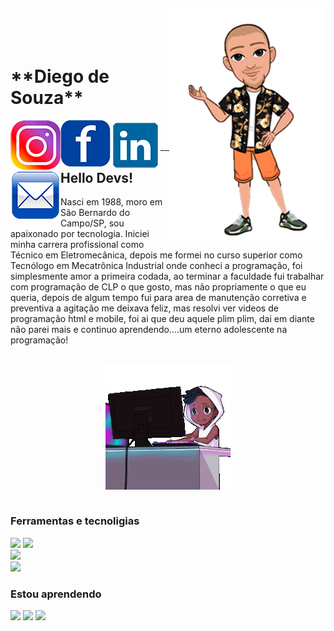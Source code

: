 <img align="right" width="250px" style="margin-top:-20px" src="./Diego_avatar.png">

</br>
</br>

<div display="inline-block">
    <h1 align="left">**Diego de Souza**</h1>
    <a href="https://www.instagram.com/jahdigao/">
    <img align="left" width="80px" src="insta.png" alt="instagram" style="vertical-align:top;">
    </a> 
    <a href="https://www.facebook.com/diegodesouza102">
    <img align="left" width="80px" src="face.png" alt="facebook" style="vertical-align:top;">
    </a>
    <a href="https://www.linkedin.com/in/diego-de-souza-50638282/">
    <img align="left" width="80px" src="linkedin.png" alt="linkedin" style="vertical-align:top;">
    </a>
    <a href="mailto:diegodesouza.souza@gmail.com">
    <img align="left" width="80px" src="email.png" alt="email" style="vertical-align:top;">
    </a>
</div>

</br>
</br>

---
## Hello Devs!

Nasci em 1988, moro em São Bernardo do Campo/SP, sou apaixonado por tecnologia. Iniciei minha carrera profissional como Técnico em Eletromecânica, depois me formei no curso superior como Tecnólogo em Mecatrônica Industrial onde conheci a programação, foi simplesmente amor a primeira codada, ao terminar a faculdade fui trabalhar com programação de CLP o que gosto, mas não propriamente o que eu queria, depois de algum tempo fui para area de manutenção corretiva e preventiva a agitação me deixava feliz, mas resolvi ver videos de programação html e mobile, foi ai que deu aquele plim plim, dai em diante não parei mais e continuo aprendendo....um eterno adolescente na programação!

</br>
<div align="center">
<img align="center" width="200px" src="xero-code.gif" alt="codando" style="vertical-align:top;">
</div>

</br>

### Ferramentas e tecnoligias

<code><img width="40px" src="https://cdn.jsdelivr.net/gh/devicons/devicon/icons/c/c-original.svg" /></code>
<code><img width="40px" src="https://cdn.jsdelivr.net/gh/devicons/devicon/icons/adonisjs/adonisjs-original.svg" /></code>  
<code><img width="40px" src="https://cdn.jsdelivr.net/gh/devicons/devicon/icons/adonisjs/adonisjs-original.svg" /></code>  
<code><img width="40px" src="https://cdn.jsdelivr.net/gh/devicons/devicon/icons/adonisjs/adonisjs-original.svg" /></code>

                   
          
### Estou aprendendo
           
<img width="40px" src="https://cdn.jsdelivr.net/gh/devicons/devicon/icons/adonisjs/adonisjs-original.svg" /> 
<img width="40px" src="https://cdn.jsdelivr.net/gh/devicons/devicon/icons/adonisjs/adonisjs-original.svg" />
<img width="40px" src="https://cdn.jsdelivr.net/gh/devicons/devicon/icons/adonisjs/adonisjs-original.svg" />
 

